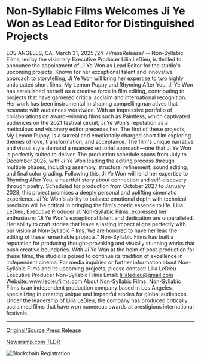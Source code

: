 # Non-Syllabic Films Welcomes Ji Ye Won as Lead Editor for Distinguished Projects

LOS ANGELES, CA, March 31, 2025 /24-7PressRelease/ -- Non-Syllabic Films, led by the visionary Executive Producer Lilia LeDieu, is thrilled to announce the appointment of Ji Ye Won as Lead Editor for the studio's upcoming projects. Known for her exceptional talent and innovative approach to storytelling, Ji Ye Won will bring her expertise to two highly anticipated short films: My Lemon Puppy and Rhyming After You.  Ji Ye Won has established herself as a creative force in film editing, contributing to projects that have garnered critical acclaim and international recognition. Her work has been instrumental in shaping compelling narratives that resonate with audiences worldwide. With an impressive portfolio of collaborations on award-winning films such as Paintless, which captivated audiences on the 2021 festival circuit, Ji Ye Won's reputation as a meticulous and visionary editor precedes her.  The first of these projects, My Lemon Puppy, is a surreal and emotionally charged short film exploring themes of love, transformation, and acceptance. The film's unique narrative and visual style demand a nuanced editorial approach—one that Ji Ye Won is perfectly suited to deliver. The production schedule spans from July to December 2025, with Ji Ye Won leading the editing process through multiple phases, including assembly, structural refinement, sound editing, and final color grading.  Following this, Ji Ye Won will lend her expertise to Rhyming After You, a heartfelt story about connection and self-discovery through poetry. Scheduled for production from October 2027 to January 2028, this project promises a deeply personal and uplifting cinematic experience. Ji Ye Won's ability to balance emotional depth with technical precision will be critical in bringing the film's poetic essence to life.  Lilia LeDieu, Executive Producer at Non-Syllabic Films, expressed her enthusiasm: "Ji Ye Won's exceptional talent and dedication are unparalleled. Her ability to craft stories that leave a lasting impact aligns perfectly with our vision at Non-Syllabic Films. We are honored to have her lead the editing of these remarkable projects."  Non-Syllabic Films has built a reputation for producing thought-provoking and visually stunning works that push creative boundaries. With Ji Ye Won at the helm of post-production for these films, the studio is poised to continue its tradition of excellence in independent cinema.  For media inquiries or further information about Non-Syllabic Films and its upcoming projects, please contact:  Lilia LeDieu Executive Producer Non-Syllabic Films  Email: lilialedieu@gmail.com Website: www.ledieufilms.com  About Non-Syllabic Films: Non-Syllabic Films is an independent production company based in Los Angeles, specializing in creating unique and impactful stories for global audiences. Under the leadership of Lilia LeDieu, the company has produced critically acclaimed films that have won numerous awards at prestigious international festivals. 

---

[Original/Source Press Release](https://www.24-7pressrelease.com/press-release/521187/non-syllabic-films-welcomes-ji-ye-won-as-lead-editor-for-distinguished-projects)
                    

[Newsramp.com TLDR](https://newsramp.com/curated-news/non-syllabic-films-appoints-ji-ye-won-as-lead-editor-for-upcoming-projects/db511b3fa09245736aa8f52ee65e2c06) 

 

 



![Blockchain Registration](https://cdn.newsramp.app/24-7PressRelease/qrcode/253/31/jadeXz2R.webp)